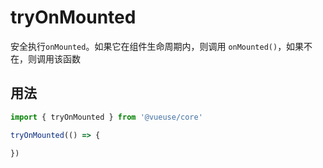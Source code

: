 
# tryOnMounted

安全执行`onMounted`。如果它在组件生命周期内，则调用 `onMounted()`，如果不在，则调用该函数

## 用法

```ts
import { tryOnMounted } from '@vueuse/core'

tryOnMounted(() => {

})
```
